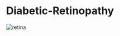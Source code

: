 # Diabetic-Retinopathy
![retina](https://user-images.githubusercontent.com/48018142/66417496-b994d200-ea1d-11e9-90ba-ced07dd8783b.jpeg)
